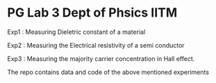 # PG Lab 3 Dept of Phsics IITM 

Exp1 : Measuring Dieletric constant of a material 

Exp2 : Measuring the Electrical resistivity of a semi conductor

Exp3 : Measuring the majority carrier concentration in Hall effect. 

The repo contains data and code of the above mentioned experiments 
